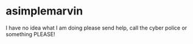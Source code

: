 # asimplemarvin
I have no idea what I am doing please send help, call the cyber police or something PLEASE!
